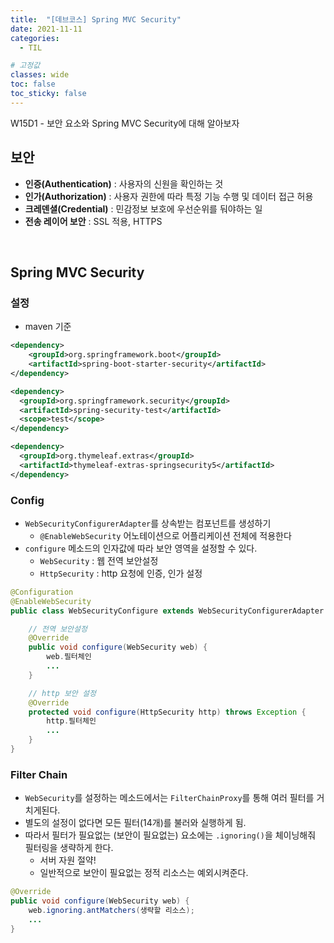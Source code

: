 ```yaml
---
title:  "[데브코스] Spring MVC Security"
date: 2021-11-11
categories: 
  - TIL

# 고정값
classes: wide
toc: false
toc_sticky: false
---
```


W15D1 - 보안 요소와 Spring MVC Security에 대해 알아보자

## 보안

- **인증(Authentication)** : 사용자의 신원을 확인하는 것
- **인가(Authorization)** : 사용자 권한에 따라 특정 기능 수행 및 데이터 접근 허용
- **크레덴셜(Credential)** : 민감정보 보호에 우선순위를 둬야하는 일
- **전송 레이어 보안** : SSL 적용, HTTPS

<br>

## Spring MVC Security

### 설정

- maven 기준

```xml
<dependency>
	<groupId>org.springframework.boot</groupId>
	<artifactId>spring-boot-starter-security</artifactId>
</dependency>

<dependency>
  <groupId>org.springframework.security</groupId>
  <artifactId>spring-security-test</artifactId>
  <scope>test</scope>
</dependency>

<dependency>
  <groupId>org.thymeleaf.extras</groupId>
  <artifactId>thymeleaf-extras-springsecurity5</artifactId>
</dependency>
```

### Config

- `WebSecurityConfigurerAdapter`를 상속받는 컴포넌트를 생성하기
    - `@EnableWebSecurity` 어노테이션으로 어플리케이션 전체에 적용한다
- `configure` 메소드의 인자값에 따라 보안 영역을 설정할 수 있다.
    - `WebSecurity` : 웹 전역 보안설정
    - `HttpSecurity` : http 요청에 인증, 인가 설정

```java
@Configuration
@EnableWebSecurity
public class WebSecurityConfigure extends WebSecurityConfigurerAdapter {

    // 전역 보안설정
    @Override
    public void configure(WebSecurity web) {
        web.필터체인 
        ...
    }

    // http 보안 설정
    @Override
    protected void configure(HttpSecurity http) throws Exception {
        http.필터체인 
        ...
    }
}
```

### Filter Chain

- `WebSecurity`를 설정하는 메소드에서는 `FilterChainProxy`를 통해 여러 필터를 거치게된다.
- 별도의 설정이 없다면 모든 필터(14개)를 불러와 실행하게 됨.
- 따라서 필터가 필요없는 (보안이 필요없는) 요소에는 `.ignoring()`을 체이닝해줘 필터링을 생략하게 한다.
    - 서버 자원 절약!
    - 일반적으로 보안이 필요없는 정적 리소스는 예외시켜준다.

```java
@Override
public void configure(WebSecurity web) {
    web.ignoring.antMatchers(생략할 리소스);
    ...
}
```
